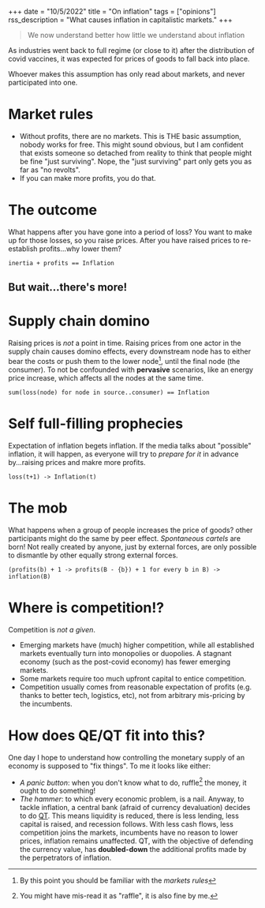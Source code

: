+++
date = "10/5/2022"
title = "On inflation"
tags = ["opinions"]
rss_description = "What causes inflation in capitalistic markets."
+++

> We now understand better how little we understand about inflation

As industries went back to full regime (or close to it) after the distribution of covid vaccines, it was expected for prices of goods to fall back into place.

Whoever makes this assumption has only read about markets, and never participated into one.

# Market rules

- Without profits, there are no markets. This is THE basic assumption, nobody works for free. This might sound obvious, but I am confident that exists someone so detached from reality to think that people might be fine "just surviving". Nope, the "just surviving" part only gets you as far as "no revolts".
- If you can make more profits, you do that.

# The outcome

What happens after you have gone into a period of loss? You want to make up for those losses, so you raise prices.
After you have raised prices to re-establish profits...why lower them?


```
inertia + profits == Inflation
```



## But wait...there's more!

# Supply chain domino
Raising prices is *not* a point in time. Raising prices from one actor in the supply chain causes domino effects, every downstream node has to either bear the costs or push them to the lower node[^1], until the final node (the consumer). To not be confounded with __pervasive__ scenarios, like an energy price increase, which affects all the nodes at the same time.

```
sum(loss(node) for node in source..consumer) == Inflation
```

# Self full-filling prophecies
Expectation of inflation begets inflation. If the media talks about "possible" inflation, it will happen, as everyone will try to _prepare for it_ in advance by...raising prices and makre more profits.

```
loss(t+1) -> Inflation(t)
```

# The mob
What happens when a group of people increases the price of goods? other participants might do the same by peer effect. _Spontaneous cartels_ are born! Not really created by anyone, just by external forces, are only possible to dismantle by other equally strong external forces.

```
(profits(b) + 1 -> profits(B - {b}) + 1 for every b in B) -> inflation(B)
```

# Where is competition!?
Competition is _not a given_.
- Emerging markets have (much) higher competition, while all established markets eventually turn into monopolies or duopolies. A stagnant economy (such as the post-covid economy) has fewer emerging markets.
- Some markets require too much upfront capital to entice competition.
- Competition usually comes from reasonable expectation of profits (e.g. thanks to better tech, logistics, etc), not from arbitrary mis-pricing by the incumbents.

# How does QE/QT fit into this?
One day I hope to understand how controlling the monetary supply of an economy is supposed to "fix things". To me it looks like either:
- *A panic button*: when you don't know what to do, ruffle[^2] the money, it ought to do something!
- *The hammer*: to which every economic problem, is a nail.
Anyway, to tackle inflation, a central bank (afraid of currency devaluation) decides to do [QT](https://en.wikipedia.org/wiki/Quantitative_tightening). This means liquidity is reduced, there is less lending, less capital is raised, and recession follows. 
With less cash flows, less competition joins the markets, incumbents have no reason to lower prices, inflation remains unaffected. QT, with the objective of defending the currency value, has __doubled-down__ the additional profits made by the perpetrators of inflation.

[^1]: By this point you should be familiar with the _markets rules_
[^2]: You might have mis-read it as "raffle", it is also fine by me.

